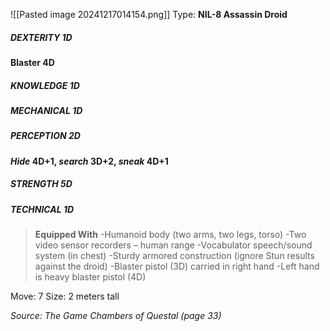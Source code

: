 ![[Pasted image 20241217014154.png]]
Type: **NIL-8 Assassin Droid**
##### DEXTERITY 1D
**Blaster 4D**
##### KNOWLEDGE 1D
##### MECHANICAL 1D
##### PERCEPTION 2D
***Hide* 4D+1, *search* 3D+2, *sneak* 4D+1**
##### STRENGTH 5D
##### TECHNICAL 1D

> **Equipped With**
> -Humanoid body (two arms, two legs, torso)
> -Two video sensor recorders – human range
> -Vocabulator speech/sound system (in chest)
> -Sturdy armored construction (ignore Stun results against the droid)
> -Blaster pistol (3D) carried in right hand
> -Left hand is heavy blaster pistol (4D)

Move: 7
Size: 2 meters tall

*Source: The Game Chambers of Questal (page 33)*